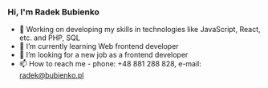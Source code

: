 ### Hi, I'm Radek Bubienko

- 🔭 Working on developing my skills in technologies like JavaScript, React, etc. and PHP, SQL
- 🌱 I’m currently learning Web frontend developer
- 👯 I’m looking for a new job as a frontend developer
- 📫 How to reach me -  phone: +48 881 288 828, e-mail: radek@bubienko.pl 
